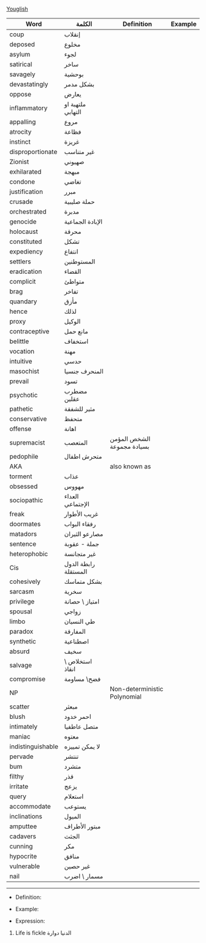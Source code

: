 [Youglish](https://youglish.com/)

| Word              | الكلمة               | Definition                   | Example |
| ----------------- | -------------------- | ---------------------------- | ------- |
| coup              | إنقلاب               |                              |         |
| deposed           | مخلوع                |                              |         |
| asylum            | لجوء                 |                              |         |
| satirical         | ساخر                 |                              |         |
| savagely          | بوحشية               |                              |         |
| devastatingly     | بشكل مدمر            |                              |         |
| oppose            | يعارض                |                              |         |
| inflammatory      | ملتهبة او التهابي    |                              |         |
| appalling         | مروع                 |                              |         |
| atrocity          | فظاعة                |                              |         |
| instinct          | غريزة                |                              |         |
| disproportionate  | غير متناسب           |                              |         |
| Zionist           | صهيوني               |                              |         |
| exhilarated       | مبهجة                |                              |         |
| condone           | تغاضي                |                              |         |
| justification     | مبرر                 |                              |         |
| crusade           | حملة صليبية          |                              |         |
| orchestrated      | مدبرة                |                              |         |
| genocide          | الإبادة الجماعية     |                              |         |
| holocaust         | محرقة                |                              |         |
| constituted       | تشكل                 |                              |         |
| expediency        | انتفاع               |                              |         |
| settlers          | المستوطنين           |                              |         |
| eradication       | القضاء               |                              |         |
| complicit         | متواطئ               |                              |         |
| brag              | تفاخر                |                              |         |
| quandary          | مأزق                 |                              |         |
| hence             | لذلك                 |                              |         |
| proxy             | الوكيل               |                              |         |
| contraceptive     | مانع حمل             |                              |         |
| belittle          | استخفاف              |                              |         |
| vocation          | مهنة                 |                              |         |
| intuitive         | حدسي                 |                              |         |
| masochist         | المنحرف جنسيا        |                              |         |
| prevail           | تسود                 |                              |         |
| psychotic         | مضطرب عقلين          |                              |         |
| pathetic          | مثير للشفقة          |                              |         |
| conservative      | متحفظ                |                              |         |
| offense           | اهانة                |                              |         |
| supremacist       | المتعصب              | الشخص المؤمن بسيادة مجموعة   |         |
| pedophile         | متحرش اطفال          |                              |         |
| AKA               |                      | also known as                |         |
| torment           | عذاب                 |                              |         |
| obsessed          | مهووس                |                              |         |
| sociopathic       | العداء الإجتماعي     |                              |         |
| freak             | غريب الأطوار         |                              |         |
| doormates         | رفقاء البواب         |                              |         |
| matadors          | مصارعو الثيران       |                              |         |
| sentence          | جملة - عقوبة         |                              |         |
| heterophobic      | غير متجانسة          |                              |         |
| Cis               | رابطة الدول المستقلة |                              |         |
| cohesively        | بشكل متماسك          |                              |         |
| sarcasm           | سخرية                |                              |         |
| privilege         | امتياز \ حصانة       |                              |         |
| spousal           | زواجي                |                              |         |
| limbo             | طي النسيان           |                              |         |
| paradox           | المفارقة             |                              |         |
| synthetic         | اصطناعية             |                              |         |
| absurd            | سخيف                 |                              |         |
| salvage           | استخلاص \ انقاذ      |                              |         |
| compromise        | فضح\ مساومة          |                              |         |
| NP                |                      | Non-deterministic Polynomial |         |
| scatter           | مبعثر                |                              |         |
| blush             | احمر خدود            |                              |         |
| intimately        | متصل عاطفيا          |                              |         |
| maniac            | معتوه                |                              |         |
| indistinguishable | لا يمكن تمييزه       |                              |         |
| pervade           | تنتشر                |                              |         |
| bum               | متشرد                |                              |         |
| filthy            | قذر                  |                              |         |
| irritate          | يزعج                 |                              |         |
| query             | استعلام              |                              |         |
| accommodate       | يستوعب               |                              |         |
| inclinations      | الميول               |                              |         |
| amputtee          | مبتور الأطراف        |                              |         |
| cadavers          | الجثث                |                              |         |
| cunning           | مكر                  |                              |         |
| hypocrite         | منافق                |                              |         |
| vulnerable        | غير حصين             |                              |         |
| nail              | مسمار \ اضرب         |                              |         |

---
- Definition: 

- Example:

- Expression:
1. Life is fickle الدنيا دوارة
